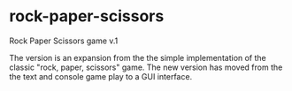 # rock-paper-scissors
Rock Paper Scissors game  v.1

The version is an expansion from the the simple implementation of the classic "rock, paper, scissors" game. The new version has moved from the the text and console game play to a GUI interface. 
